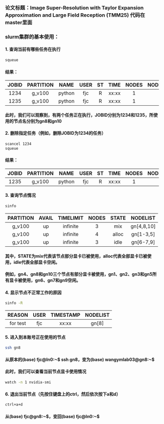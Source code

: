 ### 论文标题：Image Super-Resolution with Taylor Expansion Approximation and Large Field Reception (TMM25) 代码在master里面

### **slurm集群的基本使用：**
#### 1. 查询当前有哪些任务在执行
```bash
squeue
```
#### 结果：
| JOBID | PARTITION |  NAME  | USER | ST |  TIME | NODES | NODELIST(REASON) |
|:-----:|:---------:|:------:|:----:|:--:|:-----:|:-----:|:----------------:|
|  1234 |   g_v100  | python |  fjc |  R | xx:xx |   1   |        gn8       |
|  1235 |   g_v100  | python |  fjc |  R | xx:xx |   1   |       gn10       |
#### 此时，我们可以观察到，有两个任务正在执行，JOBID分别为1234和1235，所使用的节点名分别为gn8和gn10
#### 2. 删除指定任务（例如，删除JOBID为1234的任务）
```bash
scancel 1234
squeue
```
#### 结果：
| JOBID | PARTITION |  NAME  | USER | ST |  TIME | NODES | NODELIST(REASON) |
|:-----:|:---------:|:------:|:----:|:--:|:-----:|:-----:|:----------------:|
|  1235 |   g_v100  | python |  fjc |  R | xx:xx |   1   |       gn10       |
#### 3. 查询节点情况
```bash
sinfo
```
| PARTITION | AVAIL | TIMELIMIT | NODES | STATE |  NODELIST  |
|:---------:|:-----:|:---------:|:-----:|:-----:|:----------:|
|   g_v100  |   up  |  infinite |   3   |  mix  | gn[4,8,10] |
|   g_v100  |   up  |  infinite |   4   | alloc |  gn[1-3,5] |
|   g_v100  |   up  |  infinite |   3   |  idle |  gn[6-7,9] |
#### 其中，STATE为mix代表该节点部分显卡已被使用，alloc代表全部显卡已被使用，idle代表全部显卡空闲。
#### 例如，gn4、gn8和gn10三个节点有部分显卡被使用，gn1、gn2、gn3和gn5所有显卡被使用，gn6、gn7和gn9空闲。
#### 4. 显示节点不正常工作的原因
```bash
sinfo -R
```
|  REASON  | USER | TIMESTAMP | NODELIST |
|:--------:|:----:|:---------:|:--------:|
| for test |  fjc |   xx:xx   |   gn[8]  |
#### 5. 进入到本账号正在使用的节点
```bash
ssh gn8
```
#### 从原本的(base) fjc@ln0:~\$ ssh gn8，变为(base) wangymlab03@gn8:~\$ 
#### 此时，我们可以查看当前节点显卡使用情况
```bash
watch -n 1 nvidia-smi
```
#### 6. 退出当前节点（先按住键盘上的ctrl，然后依次按下a和d）
```bash
ctrl+a+d
```
#### 从(base) fjc@gn8:~\$，变回(base) fjc@ln0:~\$
